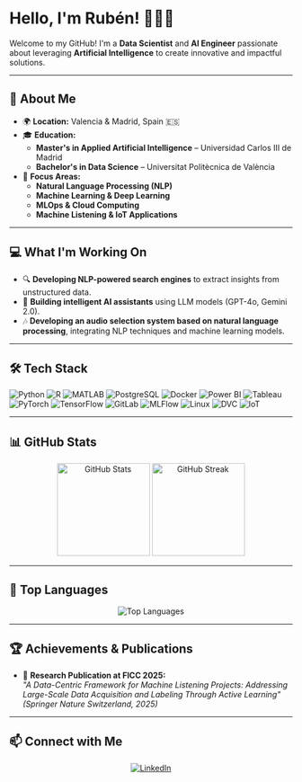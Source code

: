 # Hello, I'm Rubén! 👨‍💻🌠   

Welcome to my GitHub! I'm a **Data Scientist** and **AI Engineer** passionate about leveraging **Artificial Intelligence** to create innovative and impactful solutions.  

---

## 👋 **About Me**
- 🌍 **Location:** Valencia & Madrid, Spain 🇪🇸  
- 🎓 **Education:**  
  - **Master's in Applied Artificial Intelligence** – Universidad Carlos III de Madrid  
  - **Bachelor's in Data Science** – Universitat Politècnica de València  
- 🧠 **Focus Areas:**  
  - **Natural Language Processing (NLP)**  
  - **Machine Learning & Deep Learning**  
  - **MLOps & Cloud Computing**  
  - **Machine Listening & IoT Applications**  

---

## 💻 **What I'm Working On**
- 🔍 **Developing NLP-powered search engines** to extract insights from unstructured data.  
- 🤖 **Building intelligent AI assistants** using LLM models (GPT-4o, Gemini 2.0).  
- 🎶 **Developing an audio selection system based on natural language processing**, integrating NLP techniques and machine learning models.

---

## 🛠️ **Tech Stack**
<p>
  <img src="https://img.shields.io/badge/Python-3776AB?style=for-the-badge&logo=python&logoColor=white" alt="Python"/>
  <img src="https://img.shields.io/badge/R-276DC3?style=for-the-badge&logo=r&logoColor=white" alt="R"/>
  <img src="https://img.shields.io/badge/MATLAB-0076A8?style=for-the-badge&logo=mathworks&logoColor=white" alt="MATLAB"/>
  <img src="https://img.shields.io/badge/PostgreSQL-336791?style=for-the-badge&logo=postgresql&logoColor=white" alt="PostgreSQL"/>
  <img src="https://img.shields.io/badge/Docker-2496ED?style=for-the-badge&logo=docker&logoColor=white" alt="Docker"/>
  <img src="https://img.shields.io/badge/PowerBI-F2C811?style=for-the-badge&logo=powerbi&logoColor=black" alt="Power BI"/>
  <img src="https://img.shields.io/badge/Tableau-E97627?style=for-the-badge&logo=tableau&logoColor=white" alt="Tableau"/>
  <img src="https://img.shields.io/badge/PyTorch-EE4C2C?style=for-the-badge&logo=pytorch&logoColor=white" alt="PyTorch"/>
  <img src="https://img.shields.io/badge/TensorFlow-FF6F00?style=for-the-badge&logo=tensorflow&logoColor=white" alt="TensorFlow"/>
  <img src="https://img.shields.io/badge/GitLab-FC6D26?style=for-the-badge&logo=gitlab&logoColor=white" alt="GitLab"/>
  <img src="https://img.shields.io/badge/MLFlow-0194E2?style=for-the-badge&logo=mlflow&logoColor=white" alt="MLFlow"/>
  <img src="https://img.shields.io/badge/Linux-FCC624?style=for-the-badge&logo=linux&logoColor=black" alt="Linux"/>
  <img src="https://img.shields.io/badge/DVC-1B2B34?style=for-the-badge&logo=dvc&logoColor=white" alt="DVC"/>
  <img src="https://img.shields.io/badge/IoT-009C95?style=for-the-badge&logo=iot&logoColor=white" alt="IoT"/>
</p>

---

## 📊 **GitHub Stats**
<div align="center">
  <img src="https://github-readme-stats.vercel.app/api?username=ribes14&show_icons=true&theme=tokyonight" alt="GitHub Stats" height="165"/>
  <img src="https://streak-stats.demolab.com?user=ribes14&theme=tokyonight&hide_border=true&date_format=M%20j%5B%2C%20Y%5D" alt="GitHub Streak" height="165"/>
</div>

---

## 🚀 **Top Languages**
<div align="center">
  <img src="https://github-readme-stats.vercel.app/api/top-langs/?username=ribes14&layout=compact&theme=tokyonight&hide_border=true" alt="Top Languages"/>
</div>

---

## 🏆 **Achievements & Publications**
- 📜 **Research Publication at FICC 2025:**  
  *"A Data-Centric Framework for Machine Listening Projects: Addressing Large-Scale Data Acquisition and Labeling Through Active Learning" (Springer Nature Switzerland, 2025)*  
---

## 📫 **Connect with Me**
<p align="center">
  <a href="https://www.linkedin.com/in/rubenribesserrano/?locale=en_US" target="_blank">
    <img src="https://img.shields.io/badge/LinkedIn-0077B5?style=for-the-badge&logo=linkedin&logoColor=white" alt="LinkedIn"/>
  </a>
</p>
